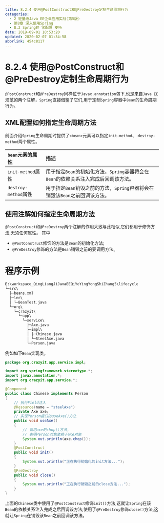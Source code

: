 ```yaml
---
title: 8.2.4 使用@PostConstruct和@PreDestroy定制生命周期行为
categories: 
  - 2 轻量级Java EE企业应用实战(第5版)
  - 第8章 深入使用Spring
  - 8.2 Spring的 零配置 支持
date: 2019-09-01 10:53:20
updated: 2020-02-07 01:34:58
abbrlink: 454c8117
---
```

# 8.2.4 使用@PostConstruct和@PreDestroy定制生命周期行为 #
`@PostConstruct`和`@PreDestroy`同样位于`Javax.annotation`包下,也是来自`Java EE`规范的两个注解，`Spring`直接借鉴了它们,用于定制`Spring`容器中`Bean`的生命周期行为。

## XML配置如何指定生命周期方法 ##
前面介绍`Spring`生命周期时提供了`<bean>`元素可以指定`init-method`、 `destroy-method`两个属性。

|`bean`元素的属性|描述|
|:---|:---|
|`init-method`属性|用于指定`Bean`的初始化方法，`Spring`容器将会在`Bean`的依赖关系注入完成后回调该方法。|
|`destroy-method`属性|用于指定`Bean`销毁之前的方法，`Spring`容器将会在销毁该`Bean`之前回调该方法。|

## 使用注解如何指定生命周期方法 ##
`@PostConstruct`和`@PreDestroy`两个注解的作用大致与此相似,它们都用于修饰方法,无须任何属性。
其中
- `@PostConstruct`修饰的方法是`Bean`的初始化方法;
- `@PreDestroy`修饰的方法是`Bean`销毁之前的要调用方法。

# 程序示例 #
```cmd
E:\workspace_QingLiangJiJavaEEQiYeYingYongShiZhang5\lifecycle
└─src\
  ├─beans.xml
  ├─lee\
  │ └─BeanTest.java
  └─org\
    └─crazyit\
      └─app\
        └─service\
          ├─Axe.java
          ├─impl\
          │ ├─Chinese.java
          │ └─SteelAxe.java
          └─Person.java
```
例如如下`Bean`实现类。
```java
package org.crazyit.app.service.impl;

import org.springframework.stereotype.*;
import javax.annotation.*;
import org.crazyit.app.service.*;

@Component
public class Chinese implements Person
{
    // 执行Field注入
    @Resource(name = "steelAxe")
    private Axe axe;
    // 实现Person接口的useAxe()方法
    public void useAxe()
    {
        // 调用axe的chop()方法，
        // 表明Person对象依赖于axe对象
        System.out.println(axe.chop());
    }
    @PostConstruct
    public void init()
    {
        System.out.println("正在执行初始化的init方法...");
    }
    @PreDestroy
    public void close()
    {
        System.out.println("正在执行销毁之前的close方法...");
    }
}
```
上面的`Chinese`类中使用了`@PostConstruct`修饰`init()`方法,这就让`Spring`在该`Bean`的依赖关系注入完成之后回调该方法;使用了`@PreDestroy`修饰`close()`方法,这就让`Spring`在销毁该`Bean`之前回调该方法。



